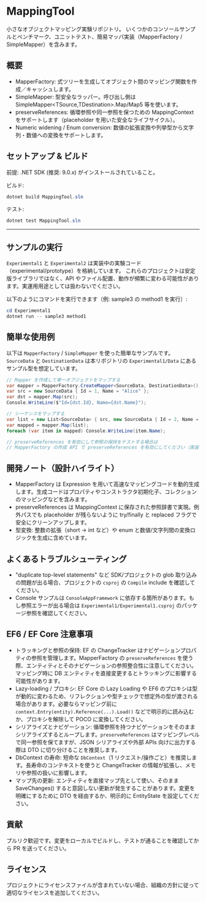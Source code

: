 MappingTool
============

小さなオブジェクトマッピング実験リポジトリ。
いくつかのコンソールサンプルとベンチマーク、ユニットテスト、簡易マッパ実装（MapperFactory / SimpleMapper）を含みます。

概要
-----
- MapperFactory: 式ツリーを生成してオブジェクト間のマッピング関数を作成／キャッシュします。
- SimpleMapper: 型安全なラッパー。呼び出し側は SimpleMapper<TSource,TDestination>.Map/Map5 等を使います。
- preserveReferences: 循環参照や同一参照を保つための MappingContext をサポートします（placeholder を用いた安全なライフサイクル）。
- Numeric widening / Enum conversion: 数値の拡張変換や列挙型から文字列・数値への変換をサポートします。

セットアップ & ビルド
-------------------
前提: .NET SDK (推奨: 9.0.x) がインストールされていること。

ビルド:
```powershell
dotnet build MappingTool.sln
```

テスト:
```powershell
dotnet test MappingTool.sln
```

-------------
サンプルの実行
-------------
`Experimental1` と `Experimental2` は実装中の実験コード（experimental/prototype）を格納しています。
これらのプロジェクトは安定版ライブラリではなく、API やファイル配置、動作が頻繁に変わる可能性があります。実運用用途としては扱わないでください。

以下のようにコマンドを実行できます（例: sample3 の method1 を実行）:

```powershell
cd Experimental1
dotnet run -- sample3 method1
```

簡単な使用例
------------
以下は `MapperFactory` / `SimpleMapper` を使った簡単なサンプルです。`SourceData` と `DestinationData` は本リポジトリの `Experimental1/Data` にあるサンプル型を想定しています。

```csharp
// Mapper を作成して単一オブジェクトをマップする
var mapper = MapperFactory.CreateMapper<SourceData, DestinationData>();
var src = new SourceData { Id = 1, Name = "Alice" };
var dst = mapper.Map(src);
Console.WriteLine($"Id={dst.Id}, Name={dst.Name}");

// シーケンスをマップする
var list = new List<SourceData> { src, new SourceData { Id = 2, Name = "Bob" } };
var mapped = mapper.Map(list);
foreach (var item in mapped) Console.WriteLine(item.Name);

// preserveReferences を有効にして参照の保持をテストする場合は
// MapperFactory の作成 API で preserveReferences を有効にしてください（実装により異なります）。
```

開発ノート（設計ハイライト）
---------------------------
- MapperFactory は Expression を用いて高速なマッピングコードを動的生成します。生成コードはプロパティやコンストラクタ初期化子、コレクションのマッピングなどを含みます。
- preserveReferences は MappingContext に保存された参照辞書で実現。例外パスでも placeholder が残らないように try/finally と replaced フラグで安全にクリーンアップします。
- 型変換: 整数の拡張（short -> int など）や enum と数値/文字列間の変換ロジックを生成に含めています。

よくあるトラブルシューティング
-----------------------------
- "duplicate top-level statements" など SDK/プロジェクトの glob 取り込みの問題が出る場合、プロジェクトの `csproj` の `Compile` include を確認してください。
- Console サンプルは `ConsoleAppFramework` に依存する箇所があります。もし参照エラーが出る場合は `Experimental1/Experimental1.csproj` のパッケージ参照を確認してください。

EF6 / EF Core 注意事項
---------------------
- トラッキングと参照の保持: EF の ChangeTracker はナビゲーションプロパティの参照を管理します。MapperFactory の `preserveReferences` を使う際、エンティティとそのナビゲーションの参照整合性に注意してください。マッピング時に DB エンティティを直接変更するとトラッキングに影響する可能性があります。
- Lazy-loading / プロキシ: EF Core の Lazy Loading や EF6 のプロキシは型が動的に変わるため、リフレクションや型チェックで想定外の型が渡される場合があります。必要ならマッピング前に `context.Entry(entity).Reference(...).Load()` などで明示的に読み込むか、プロキシを解除して POCO に変換してください。
- シリアライズとナビゲーション: 循環参照を持つナビゲーションをそのままシリアライズするとループします。`preserveReferences` はマッピングレベルで同一参照を保てますが、JSON シリアライズや外部 APIs 向けに出力する際は DTO に切り分けることを推奨します。
- DbContext の寿命: 短命な `DbContext`（1 リクエスト/操作ごと）を推奨します。長寿命のコンテキストを使うと ChangeTracker の情報が拡張し、メモリや参照の扱いに影響します。
- マップ先の更新: エンティティを直接マップ先として使い、そのまま SaveChanges() すると意図しない更新が発生することがあります。変更を明確にするために DTO を経由するか、明示的に EntityState を設定してください。

貢献
----
プルリク歓迎です。変更をローカルでビルドし、テストが通ることを確認してから PR を送ってください。

ライセンス
---------
プロジェクトにライセンスファイルが含まれていない場合、組織の方針に従って適切なライセンスを追加してください。
